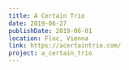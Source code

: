 ```yaml
---
title: A Certain Trio
date: 2019-06-27
publishDate: 2019-06-01
location: Fluc, Vienna
link: https://acertaintrio.com/
project: a_certain_trio
---
```


